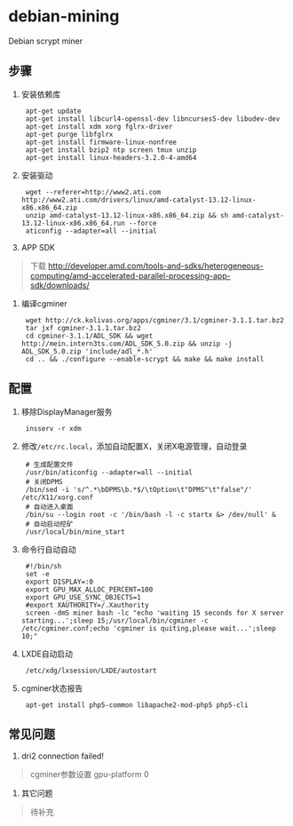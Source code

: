 debian-mining
=============

Debian scrypt miner

步骤
----
1. 安装依赖库

        apt-get update
        apt-get install libcurl4-openssl-dev libncurses5-dev libudev-dev
        apt-get install xdm xorg fglrx-driver
        apt-get purge libfglrx
        apt-get install firmware-linux-nonfree
        apt-get install bzip2 ntp screen tmux unzip
        apt-get install linux-headers-3.2.0-4-amd64

1. 安装驱动

        wget --referer=http://www2.ati.com http://www2.ati.com/drivers/linux/amd-catalyst-13.12-linux-x86.x86_64.zip
        unzip amd-catalyst-13.12-linux-x86.x86_64.zip && sh amd-catalyst-13.12-linux-x86.x86_64.run --force
        aticonfig --adapter=all --initial
        
1. APP SDK
> 下载 http://developer.amd.com/tools-and-sdks/heterogeneous-computing/amd-accelerated-parallel-processing-app-sdk/downloads/

1. 编译cgminer

        wget http://ck.kolivas.org/apps/cgminer/3.1/cgminer-3.1.1.tar.bz2
        tar jxf cgminer-3.1.1.tar.bz2
        cd cgminer-3.1.1/ADL_SDK && wget http://mein.intern3ts.com/ADL_SDK_5.0.zip && unzip -j ADL_SDK_5.0.zip 'include/adl_*.h'
        cd .. && ./configure --enable-scrypt && make && make install
        
配置
----
1. 移除DisplayManager服务

        insserv -r xdm
        
1. 修改`/etc/rc.local`，添加自动配置X，关闭X电源管理，自动登录

        # 生成配置文件
        /usr/bin/aticonfig --adapter=all --initial
        # 关闭DPMS
        /bin/sed -i 's/^.*\bDPMS\b.*$/\tOption\t"DPMS"\t"false"/' /etc/X11/xorg.conf
        # 自动进入桌面
        /bin/su --login root -c '/bin/bash -l -c startx &> /dev/null' &
        # 自动启动挖矿
        /usr/local/bin/mine_start
        
1. 命令行自动自动
        
        #!/bin/sh
        set -e
        export DISPLAY=:0
        export GPU_MAX_ALLOC_PERCENT=100
        export GPU_USE_SYNC_OBJECTS=1
        #export XAUTHORITY=/.Xauthority
        screen -dmS miner bash -lc "echo 'waiting 15 seconds for X server starting...';sleep 15;/usr/local/bin/cgminer -c /etc/cgminer.conf;echo 'cgminer is quiting,please wait...';sleep 10;"

1. LXDE自动启动

        /etc/xdg/lxsession/LXDE/autostart

1. cgminer状态报告

        apt-get install php5-common libapache2-mod-php5 php5-cli

常见问题
--------
1. dri2 connection failed!
> cgminer参数设置 gpu-platform 0

1. 其它问题
> 待补充
